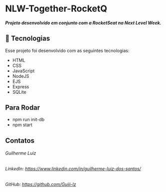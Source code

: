 # NLW-Together-RocketQ

##### Projeto desenvolvido em conjunto com a RocketSeat na Next Level Week.

## 🚀 Tecnologias

Esse projeto foi desenvolvido com as seguintes tecnologias:

- HTML
- CSS
- JavaScript
- NodeJS
- EJS
- Express
- SQLite

## Para Rodar

- npm run init-db
- npm start

## Contatos

###### Guilherme Luiz

###### LinkedIn: https://www.linkedin.com/in/guilherme-luiz-dos-santos/

###### GitHub: https://github.com/Guiii-lz
